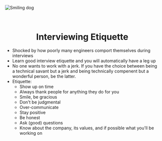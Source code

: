 <img style="margin: 0 auto; max-width:17rem; margin-bottom: 2rem" alt="Smiling dog" src="/dog.png" />

<h1 style="text-align: center">Interviewing Etiquette</h1>

- Shocked by how poorly many engineers comport themselves during interviews
- Learn good interview etiquette and you will automatically have a leg up
- No one wants to work with a jerk. If you have the choice between being a technical savant but a jerk and being technically compenent but a wonderful person, be the latter.
- Etiquette:
  - Show up on time
  - Always thank people for anything they do for you
  - Smile, be gracious
  - Don't be judgmental
  - Over-communicate
  - Stay positive
  - Be honest
  - Ask (good) questions
  - Know about the company, its values, and if possible what you'll be working on
